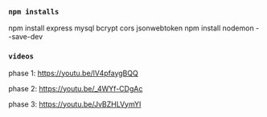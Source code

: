 ### `npm installs`
npm install express mysql bcrypt cors jsonwebtoken
npm install nodemon --save-dev 

### `videos`
phase 1: https://youtu.be/lV4pfaygBQQ

phase 2: https://youtu.be/_4WYf-CDgAc

phase 3: https://youtu.be/JvBZHLVymYI